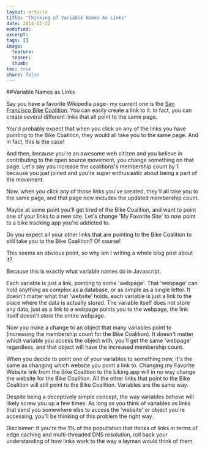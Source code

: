 ```yaml
---
layout: article
title: "Thinking of Variable Names As Links"
date: 2014-12-22
modified:
excerpt:
tags: []
image:
  feature:
  teaser:
  thumb:
toc: true
share: false
---
```


##Variable Names as Links

Say you have a favorite Wikipedia page- my current one is the [San Francisco Bike Coalition](http://en.wikipedia.org/wiki/San_Francisco_Bicycle_Coalition). You can easily create a link to it. In fact, you can create several different links that all point to the same page. 

You'd probably expect that when you click on any of the links you have pointing to the Bike Coalition, they would all take you to the same page. And in fact, this is the case! 

And then, because you're an awesome web citizen and you believe in contributing to the open source movement, you change something on that page. Let's say you increase the coalitions's membership count by 1 because you just joined and you're super enthusiastic about being a part of the movement. 

Now, when you click any of those links you've created, they'll all take you to the same page, and that page now includes the updated membership count. 

Maybe at some point you'll get tired of the Bike Coalition, and want to point one of your links to a new site. Let's change 'My Favorite Site' to now point to a bike tracking app you're addicted to. 

Do you expect all your other links that are pointing to the Bike Coalition to still take you to the Bike Coalition? Of course! 

This seems an obvious point, so why am I writing a whole blog post about it? 

Because this is exactly what variable names do in Javascript. 

Each variable is just a link, pointing to some 'webpage'. That 'webpage' can hold anything as complex as a database, or as simple as a single letter. It doesn't matter what that 'website' holds, each variable is just a link to the place where the data is actually stored. The variable itself does not store any data, just as a link to a webpage points you to the webpage, the link itself doesn't store the entire webpage. 

Now you make a change to an object that many variables point to (increasing the membership count for the Bike Coalition). It doesn't matter which variable you access the object with, you'll get the same 'webpage' regardless, and that object will have the increased membership count. 

When you decide to point one of your variables to something new, it's the same as changing which website you point a link to. Changing my Favorite Website link from the Bike Coalition to the biking app will in no way change the website for the Bike Coalition. All the other links that point to the Bike Coalition will still point to the Bike Coalition. Variables are the same way. 

Despite being a deceptively simple concept, the way variables behave will likely screw you up a few times. As long as you think of variables as links that send you somewhere else to access the 'website' or object you're accessing, you'll be thinking of this problem the right way. 

Disclaimer: if you're the 1% of the popultation that thinks of links in terms of edge caching and multi-threaded DNS resolution, roll back your understanding of how links work to the way a layman would think of them. 